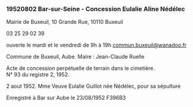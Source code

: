 ### 19520802 Bar-sur-Seine - Concession Eulalie Aline Nédélec

Mairie de Buxeuil, 10 Grande Rue, 10110 Buxeuil

03 25 29 02 39

ouverte le mardi et le vendredi de 9h à 19h
commun.buxeuil@wanadoo.fr

Commune de Buxeuil, Aube. Maire : Jean-Claude Ruelle

Acte de concession perpétuelle de terrain dans le cimetière.  
N° 93 du registre 2, 1952.

2 aout 1952. Mme Veuve Eulalie Guillot née Nédélec, pour sa sépulture

Enregistré à Bar sur Aube le 23/08/1952 F396B3